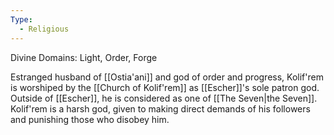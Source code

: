 ```yaml
---
Type:
  - Religious
---
```

Divine Domains: Light, Order, Forge

Estranged husband of [[Ostia'ani]] and god of order and progress, Kolif'rem is worshiped by the [[Church of Kolif'rem]] as [[Escher]]'s sole patron god. Outside of [[Escher]], he is considered as one of [[The Seven|the Seven]]. Kolif'rem is a harsh god, given to making direct demands of his followers and punishing those who disobey him.